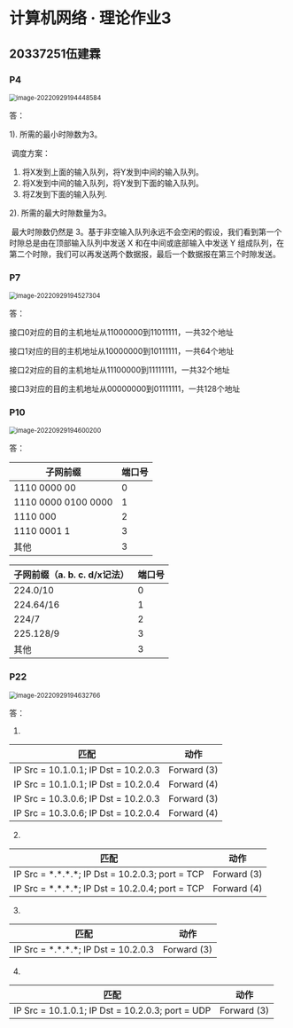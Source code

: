 # 计算机网络 · 理论作业3

## 20337251伍建霖

### P4

<img src="D:\CodeField\TyporaPicture\image-20220929194448584.png" alt="image-20220929194448584" style="zoom:80%;" />

答： 

1). 所需的最小时隙数为3。

​	调度方案：

1. 将X发到上面的输入队列，将Y发到中间的输入队列。
2. 将X发到中间的输入队列，将Y发到下面的输入队列。
3. 将Z发到下面的输入队列.

2). 所需的最大时隙数量为3。

​	最大时隙数仍然是 3。基于非空输入队列永远不会空闲的假设，我们看到第一个时隙总是由在顶部输入队列中发送 X 和在中间或底部输入中发送 Y 组成队列，在第二个时隙，我们可以再发送两个数据报，最后一个数据报在第三个时隙发送。

### P7

<img src="D:\CodeField\TyporaPicture\image-20220929194527304.png" alt="image-20220929194527304" style="zoom:80%;" />

答：

接口0对应的目的主机地址从11000000到11011111，一共32个地址

接口1对应的目的主机地址从10000000到10111111，一共64个地址

接口2对应的目的主机地址从11100000到11111111，一共32个地址

接口3对应的目的主机地址从00000000到01111111，一共128个地址



### P10

<img src="D:\CodeField\TyporaPicture\image-20220929194600200.png" alt="image-20220929194600200" style="zoom:80%;" />

答：

| 子网前缀            | 端口号 |
| ------------------- | ------ |
| 1110 0000 00        | 0      |
| 1110 0000 0100 0000 | 1      |
| 1110 000            | 2      |
| 1110 0001 1         | 3      |
| 其他                | 3      |

| 子网前缀（a. b. c. d/x记法） | 端口号 |
| ---------------------------- | ------ |
| 224.0/10                     | 0      |
| 224.64/16                    | 1      |
| 224/7                        | 2      |
| 225.128/9                    | 3      |
| 其他                         | 3      |

### P22

<img src="D:\CodeField\TyporaPicture\image-20220929194632766.png" alt="image-20220929194632766" style="zoom:80%;" />

答：

1. 

| 匹配                                 | 动作        |
| ------------------------------------ | ----------- |
| IP Src = 10.1.0.1; IP Dst = 10.2.0.3 | Forward (3) |
| IP Src = 10.1.0.1; IP Dst = 10.2.0.4 | Forward (4) |
| IP Src = 10.3.0.6; IP Dst = 10.2.0.3 | Forward (3) |
| IP Src = 10.3.0.6; IP Dst = 10.2.0.4 | Forward (4) |

2. 

| 匹配                                                | 动作        |
| --------------------------------------------------- | ----------- |
| IP Src = \*.\*.\*.\*; IP Dst = 10.2.0.3; port = TCP | Forward (3) |
| IP Src = *.\*.\*.\*; IP Dst = 10.2.0.4; port = TCP  | Forward (4) |

3. 

| 匹配                                   | 动作        |
| -------------------------------------- | ----------- |
| IP Src = *.\*.\*.\*; IP Dst = 10.2.0.3 | Forward (3) |

4. 

| 匹配                                             | 动作        |
| ------------------------------------------------ | ----------- |
| IP Src = 10.1.0.1; IP Dst = 10.2.0.3; port = UDP | Forward (3) |